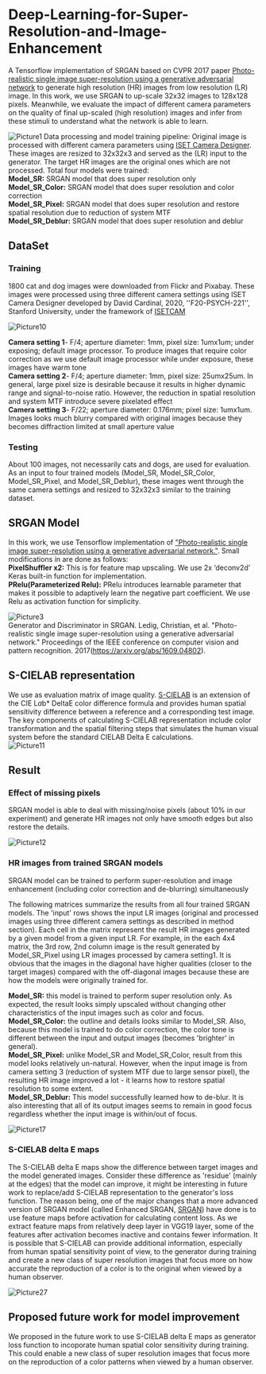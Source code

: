 # Deep-Learning-for-Super-Resolution-and-Image-Enhancement
A Tensorflow implementation of SRGAN based on CVPR 2017 paper [Photo-realistic single image super-resolution using a generative adversarial network](https://arxiv.org/abs/1609.04802) to generate high resolution (HR) images from low resolution (LR) image. In this work, we use SRGAN to up-scale 32x32 images to 128x128 pixels. Meanwhile, we evaluate the impact of different camera parameters on the quality of final up-scaled (high resolution) images and infer from these stimuli to understand what the network is able to learn.

![Picture1](https://user-images.githubusercontent.com/65942005/100526323-93c81080-317c-11eb-991a-2299057ba5b0.png)
Data processing and model training pipeline: Original image is processed with different camera parameters using [ISET Camera Designer](https://github.com/iset/isetcam/wiki). These images are resized to 32x32x3 and served as the (LR) input to the generator. The target HR images are the original ones which are not processed. Total four models were trained:<br>
**Model_SR:** SRGAN model that does super resolution only <br>
**Model_SR_Color:** SRGAN model that does super resolution and color correction <br> 
**Model_SR_Pixel:** SRGAN model that does super resolution and restore spatial resolution due to reduction of system MTF <br> 
**Model_SR_Deblur:** SRGAN model that does super resolution and deblur<br> 

## DataSet
### Training ### 
1800 cat and dog images were downloaded from Flickr and Pixabay. These images were processed using three different camera settings using ISET Camera Designer developed by David Cardinal, 2020, ''F20-PSYCH-221'', Stanford University, under the framework of [ISETCAM](https://github.com/iset/isetcam/wiki) 

![Picture10](https://user-images.githubusercontent.com/65942005/100526342-b8bc8380-317c-11eb-83d6-06f0e971b66e.jpg)

**Camera setting 1**- F/4; aperture diameter: 1mm, pixel size: 1umx1um; under exposing; default image processor. To produce images that require color correction as we use default image processor while under exposure, these images have warm tone <br>
**Camera setting 2**- F/4; aperture diameter: 1mm, pixel size: 25umx25um. In general, large pixel size is desirable because it results in higher dynamic range and signal-to-noise ratio. However, the reduction in spatial resolution and system MTF introduce severe pixelated effect <br>
**Camera setting 3**- F/22; aperture diameter: 0.176mm; pixel size: 1umx1um. Images looks much blurry compared with original images because they becomes diffraction limited at small aperture value <br>

### Testing ### 
About 100 images, not necessarily cats and dogs, are used for evaluation. As an input to four trained models (Model_SR, Model_SR_Color, Model_SR_Pixel, and Model_SR_Deblur), these images went through the same camera settings and resized to 32x32x3 similar to the training dataset.

## SRGAN Model
In this work, we use Tensorflow implementation of ["Photo-realistic single image super-resolution using a generative adversarial network."](https://arxiv.org/abs/1609.04802). Small modifications in are done as follows:<br>
**PixelShuffler x2:** This is for feature map upscaling. We use 2x ‘deconv2d’ Keras built-in function for implementation. <br>
**PRelu(Parameterized Relu):** PRelu introduces learnable parameter that makes it possible to adaptively learn the negative part coefficient. We use Relu as activation function for simplicity. <br>

![Picture3](https://user-images.githubusercontent.com/65942005/100526325-975b9780-317c-11eb-8528-1785a6659b10.jpg)<br>
Generator and Discriminator in SRGAN. Ledig, Christian, et al. "Photo-realistic single image super-resolution using a generative adversarial network." Proceedings of the IEEE conference on computer vision and pattern recognition. 2017(https://arxiv.org/abs/1609.04802). <br>

## S-CIELAB representation
We use as evaluation matrix of image quality. [S-CIELAB](http://scarlet.stanford.edu/~brian/scielab/introduction.html) is an extension of the CIE L*a*b* DeltaE color difference formula and provides human spatial sensitivity difference between a reference and a corresponding test image. The key components of calculating S-CIELAB representation include color transformation and the spatial filtering steps that simulates the human visual system before the standard CIELAB Delta E calculations.<br>
![Picture11](https://user-images.githubusercontent.com/65942005/100526525-7bf18c00-317e-11eb-9b3f-887526b5aa36.jpg) <br>

## Result
### Effect of missing pixels
SRGAN model is able to deal with missing/noise pixels (about 10% in our experiment) and generate HR images not only have smooth edges but also restore the details. <br>

![Picture12](https://user-images.githubusercontent.com/65942005/100526718-71d08d00-3180-11eb-8f10-63aa751a9317.jpg) <br>


### HR images from trained SRGAN models
SRGAN model can be trained to perform super-resolution and image enhancement (including color correction and de-blurring) simultaneously <br>

The following matrices summarize the results from all four trained SRGAN models. The 'input' rows shows the input LR images (original and processed images using three different camera settings as described in method section). Each cell in the matrix represent the result HR images generated by a given model from a given input LR. For example, in the each 4x4 matrix, the 3rd row, 2nd column image is the result generated by Model_SR_Pixel using LR images processed by camera setting1. It is obvious that the images in the diagonal have higher qualities (closer to the target images) compared with the off-diagonal images because these are how the models were originally trained for.<br>

**Model_SR:** this model is trained to perform super resolution only. As expected, the result looks simply upscaled without changing other characteristics of the input images such as color and focus.<br>
**Model_SR_Color:** the outline and details looks similar to Model_SR. Also, because this model is trained to do color correction, the color tone is different between the input and output images (becomes 'brighter' in general).<br>
**Model_SR_Pixel:** unlike Model_SR and Model_SR_Color, result from this model looks relatively un-natural. However, when the input image is from camera setting 3 (reduction of system MTF due to large sensor pixel), the resulting HR image improved a lot - it learns how to restore spatial resolution to some extent.<br>
**Model_SR_Deblur:** This model successfully learned how to de-blur. It is also interesting that all of its output images seems to remain in good focus regardless whether the input image is within/out of focus.<br>

![Picture17](https://user-images.githubusercontent.com/65942005/100526346-beb26480-317c-11eb-9a84-55fcf1beb2a6.jpg)<br>

### S-CIELAB delta E maps
The S-CIELAB delta E maps show the difference between target images and the model generated images. Consider these difference as 'residue' (mainly at the edges) that the model can improve, it might be interesting in future work to replace/add S-CIELAB representation to the generator's loss function. The reason being, one of the major changes that a more advanced version of SRGAN model (called Enhanced SRGAN, [SRGAN](tps://arxiv.org/abs/1809.00219)) have done is to use feature maps before activation for calculating content loss. As we extract feature maps from relatively deep layer in VGG19 layer, some of the features after activation becomes inactive and contains fewer information. It is possible that S-CIELAB can provide additional information, especially from human spatial sensitivity point of view, to the generator during training and create a new class of super resolution images that focus more on how accurate the reproduction of a color is to the original when viewed by a human observer.<br>

![Picture27](https://user-images.githubusercontent.com/65942005/100526352-cffb7100-317c-11eb-83a0-1e664f367add.jpg)<br>

##  Proposed future work for model improvement
We proposed in the future work to use S-CIELAB delta E maps as generator loss function to incoporate human spatial color sensitivity during training. This could enable a new class of super resolution images that focus more on the reproduction of a color patterns when viewed by a human observer.

